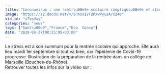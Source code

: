 ```yaml
---
title: "Coronavirus : une rentr\u00e9e scolaire compliqu\u00e9e et stressante"
image: "https://s2.dmcdn.net/v/SPmso1VFzPxwPyu2A/x240"
vid_id: "x7vpdwy"
categories: "news"
tags: ["Sant\u00e9","France","Eco  Conso"]
date: "2020-08-27T00:25:05+03:00"
---
```

Le stress est à son summum pour la rentrée scolaire qui approche. Elle aura lieu mardi 1er septembre si tout va bien, car l’épidémie de Covid-19 progresse. Illustration de la préparation de la rentrée dans un collège de Marseille (Bouches-du-Rhône).  <br>Retrouver toutes les infos sur la vidéo sur : 
